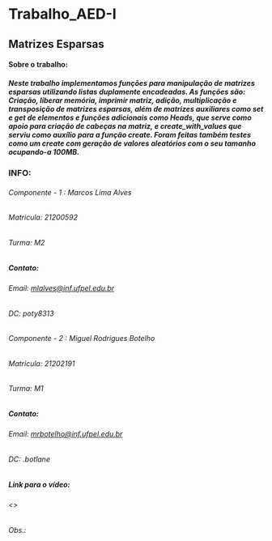 # Trabalho_AED-I 
## Matrizes Esparsas
#### Sobre o trabalho: 
##### Neste trabalho implementamos funções para manipulação de matrizes esparsas utilizando listas duplamente encadeadas. As funções são: Criação, liberar memória, imprimir matriz, adição, multiplicação e transposição de matrizes esparsas, além de matrizes auxiliares como set e get de elementos e funções adicionais como Heads, que serve como apoio para criação de cabeças na matriz, e create_with_values que serviu como auxílio para a função create. Foram feitas também testes como um create com geração de valores aleatórios com o seu tamanho ocupando-a 100MB.
### INFO:

###### Componente - 1 : Marcos Lima Alves
###### Matricula: 21200592
###### Turma: M2
##### Contato: 
###### Email: mlalves@inf.ufpel.edu.br
###### DC: poty8313

###### Componente - 2 : Miguel Rodrigues Botelho
###### Matricula: 21202191
###### Turma: M1
##### Contato:
###### Email: mrbotelho@inf.ufpel.edu.br 
###### DC: .botlane


##### Link para o vídeo:
###### <>
###### Obs.:
